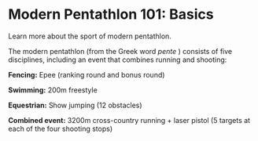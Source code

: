 Modern Pentathlon 101: Basics
=============================

Learn more about the sport of modern pentathlon.

The modern pentathlon (from the Greek word *pente* ) consists of five disciplines, including an event that combines running and shooting:

**Fencing:** Epee (ranking round and bonus round)

**Swimming:** 200m freestyle

**Equestrian:** Show jumping (12 obstacles)

**Combined event:** 3200m cross-country running + laser pistol (5 targets at each of the four shooting stops)


